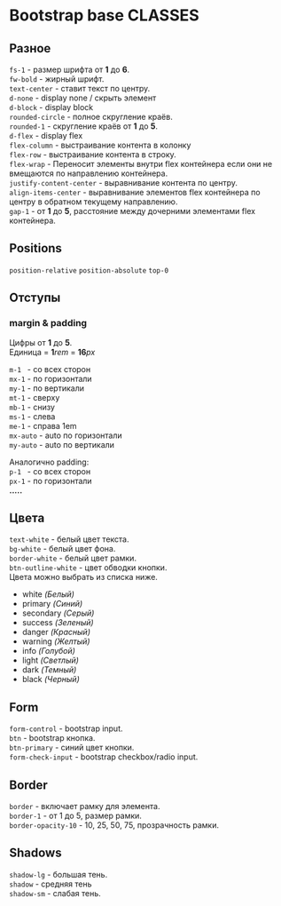 # Bootstrap base CLASSES

## Разное

`fs-1` - размер шрифта от **1** до **6**. <br>
`fw-bold` - жирный шрифт. <br>
`text-center` - ставит текст по центру.<br>
`d-none` - display none / скрыть элемент<br>
`d-block` - display block<br>
`rounded-circle` - полное скругление краёв.<br>
`rounded-1` - скругление краёв от **1** до **5**.<br>
`d-flex` - display flex<br>
`flex-column` - выстраивание контента в колонку<br>
`flex-row` - выстраивание контента в строку.<br>
`flex-wrap` - Переносит элементы внутри flex контейнера если они не вмещаются по направлению контейнера.<br>
`justify-content-center` - выравнивание контента по центру.<br>
`align-items-center` - выравнивание элементов flex контейнера по центру в обратном текущему направлению. <br>
`gap-1` - от **1** до **5**, расстояние между дочерними элементами flex контейнера.<br>

## Positions
`position-relative`
`position-absolute`
`top-0`


## Отступы
### margin & padding
Цифры от **1** до **5**.<br> 
Единица = **1**_rem_ = **16**_px_<br>

`m-1 ` - со всех сторон<br>
`mx-1` - по горизонтали<br>
`my-1` - по вертикали<br>
`mt-1` - сверху<br>
`mb-1` - снизу<br>
`ms-1` - слева<br>
`me-1` - справа 1em<br>
`mx-auto` - auto по горизонтали<br>
`my-auto` - auto по вертикали<br>

Аналогично padding:<br>
`p-1 ` - со всех сторон<br>
`px-1` - по горизонтали<br>
**.....**

## Цвета
`text-white` - белый цвет текста.<br>
`bg-white` - белый цвет фона.<br>
`border-white` - белый цвет рамки.<br>
`btn-outline-white` - цвет обводки кнопки.<br>
Цвета можно выбрать из списка ниже.<br>
* white _(Белый)_
* primary _(Синий)_
* secondary _(Серый)_
* success _(Зеленый)_
* danger _(Красный)_
* warning _(Желтый)_
* info _(Голубой)_
* light _(Светлый)_
* dark _(Темный)_
* black _(Черный)_

## Form
`form-control` - bootstrap input.<br>
`btn` - bootstrap кнопка.<br>
`btn-primary` - синий цвет кнопки.<br>
`form-check-input` - bootstrap checkbox/radio input.<br>

## Border
`border` - включает рамку для элемента.<br>
`border-1` - от 1 до 5, размер рамки.<br>
`border-opacity-10` - 10, 25, 50, 75, прозрачность рамки.<br>


## Shadows
`shadow-lg` - большая тень.<br>
`shadow` - средняя тень<br>
`shadow-sm` - слабая тень.<br>
